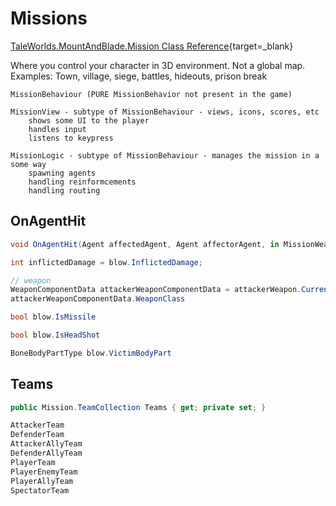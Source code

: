 # Missions

[TaleWorlds.MountAndBlade.Mission Class Reference](https://apidoc.bannerlord.com/v/1.1.0/class_tale_worlds_1_1_mount_and_blade_1_1_mission.html){target=_blank}

Where you control your character in 3D environment. Not a global map. Examples: Town, village, siege, battles, hideouts, prison break


    MissionBehaviour (PURE MissionBehavior not present in the game)

    MissionView - subtype of MissionBehaviour - views, icons, scores, etc
        shows some UI to the player
        handles input
        listens to keypress

    MissionLogic - subtype of MissionBehaviour - manages the mission in a some way
        spawning agents
        handling reinformcements
        handling routing



## OnAgentHit

``` cs
void OnAgentHit(Agent affectedAgent, Agent affectorAgent, in MissionWeapon attackerWeapon, in Blow blow, in AttackCollisionData attackCollisionData)

int inflictedDamage = blow.InflictedDamage;

// weapon
WeaponComponentData attackerWeaponComponentData = attackerWeapon.CurrentUsageItem;
attackerWeaponComponentData.WeaponClass

bool blow.IsMissile

bool blow.IsHeadShot

BoneBodyPartType blow.VictimBodyPart

```


## Teams

``` cs
public Mission.TeamCollection Teams { get; private set; }

AttackerTeam
DefenderTeam
AttackerAllyTeam
DefenderAllyTeam
PlayerTeam
PlayerEnemyTeam
PlayerAllyTeam
SpectatorTeam
```
